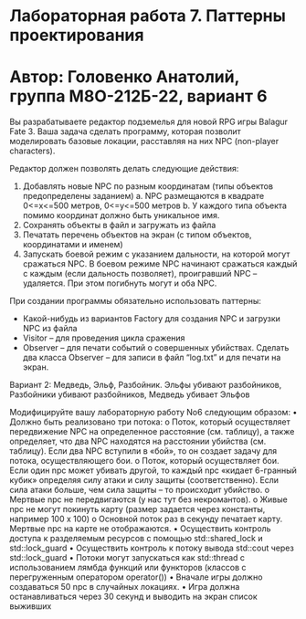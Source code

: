# Лабораторная работа 7. Паттерны проектирования
# Автор: Головенко Анатолий, группа М8О-212Б-22, вариант 6

Вы разрабатываете редактор подземелья для новой RPG игры Balagur Fate 3. Ваша задача сделать программу, которая позволит моделировать базовые локации, расставляя на них NPC (non-player characters).

Редактор должен позволять делать следующие действия:
1. Добавлять новые NPC по разным координатам (типы объектов предопределены заданием)
a. NPC размещаются в квадрате 0<=x<=500 метров, 0<=y<=500 метров
b. У каждого типа объекта помимо координат должно быть уникальное имя.
2. Сохранять объекты в файл и загружать из файла
3. Печатать перечень объектов на экран (с типом объектов, координатами и именем)
4. Запускать боевой режим с указанием дальности, на которой могут сражаться NPC. В боевом режиме NPC начинают сражаться каждый с каждым (если дальность позволяет), проигравший NPC – удаляется. При этом погибнуть могут и оба NPC.

При создании программы обязательно использовать паттерны:
- Какой-нибудь из вариантов Factory для создания NPC и загрузки NPC из файла
- Visitor – для проведения цикла сражения
- Observer – для печати событий о совершенных убийствах. Сделать два класса Observer – для записи в файл “log.txt” и для печати на экран.


Вариант 2: Медведь, Эльф, Разбойник. Эльфы убивают разбойников, Разбойники убивают разбойников, Медведь убивает Эльфов

Модифицируйте вашу лабораторную работу No6 следующим образом:
• Должно быть реализовано три потока:
o Поток, который осуществляет передвижение NPC на определенное расстояние
(см. таблицу), а также определяет, что два NPC находятся на расстоянии убийства (см. таблицу). Если два NPC вступили в «бой», то он создает задачу для потока, осуществляющего бои.
o Поток, который осуществляет бои. Если один npc может убивать другой, то каждый npc «кидает 6-гранный кубик» определяя силу атаки и силу защиты (соответственно). Если сила атаки больше, чем сила защиты – то происходит убийство.
o Мертвые npc не передвигаются (у нас тут без некромантов).
o Живые npc не могут покинуть карту (размер задается через константы, например
100 x 100)
o Основной поток раз в секунду печатает карту. Мертвые npc на карте не
отображаются.
• Осуществить контроль доступа к разделяемым ресурсов с помощью std::shared_lock и
std::lock_guard
• Осуществить контроль к потоку вывода std::cout через std::lock_guard
• Потоки могут запускаться как std::thread с использованием лямбда функций или
функторов (классов с перегруженным оператором operator())
• Вначале игры должно создаваться 50 npc в случайных локациях.
• Игра должна останавливаться через 30 секунд и выводить на экран список выживших